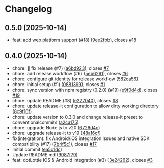 # Changelog

## 0.5.0 (2025-10-14)

* feat: add web platform support (#18) ([9ee2fbb](https://github.com/LottieFiles/dotlottie-react-native/commit/9ee2fbb)), closes [#18](https://github.com/LottieFiles/dotlottie-react-native/issues/18)

## 0.4.0 (2025-10-14)

* chore: 🤖 fix release (#7) ([a6bd923](https://github.com/LottieFiles/dotlottie-react-native/commit/a6bd923)), closes [#7](https://github.com/LottieFiles/dotlottie-react-native/issues/7)
* chore: add release workflow (#6) ([5eb6291](https://github.com/LottieFiles/dotlottie-react-native/commit/5eb6291)), closes [#6](https://github.com/LottieFiles/dotlottie-react-native/issues/6)
* chore: configure git identity for release workflow ([582ca56](https://github.com/LottieFiles/dotlottie-react-native/commit/582ca56))
* chore: initial setup  (#1) ([0881399](https://github.com/LottieFiles/dotlottie-react-native/commit/0881399)), closes [#1](https://github.com/LottieFiles/dotlottie-react-native/issues/1)
* chore: sync version with npm registry (0.2.0) (#19) ([e9f0d4d](https://github.com/LottieFiles/dotlottie-react-native/commit/e9f0d4d)), closes [#19](https://github.com/LottieFiles/dotlottie-react-native/issues/19)
* chore: update README (#8) ([e227040](https://github.com/LottieFiles/dotlottie-react-native/commit/e227040)), closes [#8](https://github.com/LottieFiles/dotlottie-react-native/issues/8)
* chore: update release-it configuration to allow dirty working directory ([8c9f16f](https://github.com/LottieFiles/dotlottie-react-native/commit/8c9f16f))
* chore: update version to 0.3.0 and change release-it preset to conventionalcommits ([a2ca175](https://github.com/LottieFiles/dotlottie-react-native/commit/a2ca175))
* chore: upgrade Node.js to v20 ([6726d4c](https://github.com/LottieFiles/dotlottie-react-native/commit/6726d4c))
* chore: upgrade release-it to v19 ([48a16cf](https://github.com/LottieFiles/dotlottie-react-native/commit/48a16cf))
* fix(integration): fix Android/iOS integration issues and native SDK compatibility (#17) ([7b4f5c1](https://github.com/LottieFiles/dotlottie-react-native/commit/7b4f5c1)), closes [#17](https://github.com/LottieFiles/dotlottie-react-native/issues/17)
* Initial commit ([ea5c1dc](https://github.com/LottieFiles/dotlottie-react-native/commit/ea5c1dc))
* Update README.md ([9087f79](https://github.com/LottieFiles/dotlottie-react-native/commit/9087f79))
* feat: dotLottie IOS & Android integration  (#3) ([3e24262](https://github.com/LottieFiles/dotlottie-react-native/commit/3e24262)), closes [#3](https://github.com/LottieFiles/dotlottie-react-native/issues/3)
